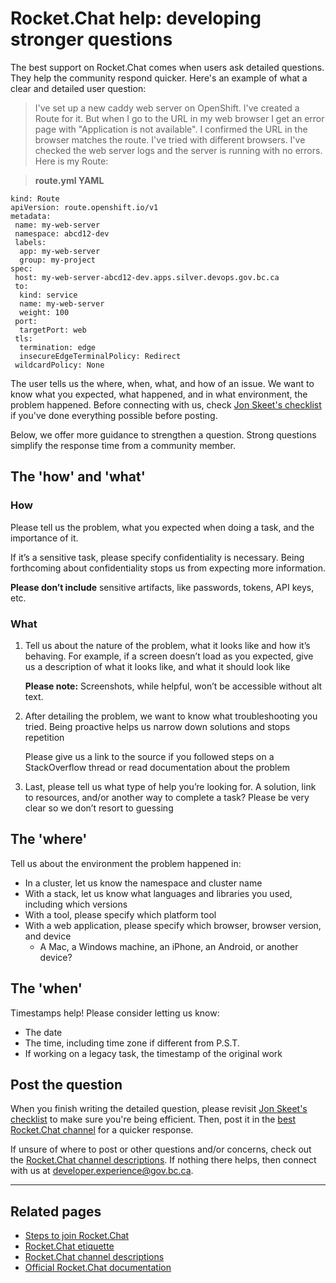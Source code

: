 # Rocket.Chat help: developing stronger questions

The best support on Rocket.Chat comes when users ask detailed questions. They help the community respond quicker. Here's an example of what a clear and detailed user question:

> I've set up a new caddy web server on OpenShift. I've created a Route for it. But when I go to the URL in my web browser I get an error page with "Application is not available". I confirmed the URL in the browser matches the route. I've tried with different browsers. I've checked the web server logs and the server is running with no errors. Here is my Route:


> **route.yml YAML**

    kind: Route
    apiVersion: route.openshift.io/v1
    metadata:
     name: my-web-server
     namespace: abcd12-dev
     labels:
      app: my-web-server
      group: my-project
    spec:
     host: my-web-server-abcd12-dev.apps.silver.devops.gov.bc.ca
     to:
      kind: service
      name: my-web-server
      weight: 100
     port:
      targetPort: web
     tls:
      termination: edge
      insecureEdgeTerminalPolicy: Redirect
     wildcardPolicy: None

The user tells us the where, when, what, and how of an issue. We want to know what you expected, what happened, and in what environment, the problem happened. Before connecting with us, check [Jon Skeet's checklist](https://codeblog.jonskeet.uk/2012/11/24/stack-overflow-question-checklist/) if you've done everything possible before posting.

Below, we offer more guidance to strengthen a question. Strong questions simplify the response time from a community member. 

## The 'how' and 'what'

### How

Please tell us the problem, what you expected when doing a task, and the importance of it.

If it’s a sensitive task, please specify confidentiality is necessary. Being forthcoming about confidentiality stops us from expecting more information.  

**Please don’t include** sensitive artifacts, like passwords, tokens, API keys, etc.

### What

1. Tell us about the nature of the problem, what it looks like and how it’s behaving. For example, if a screen doesn’t load as you expected, give us a description of what it looks like, and what it should look like

    **Please note:** Screenshots, while helpful, won’t be accessible without alt text.  

2. After detailing the problem, we want to know what troubleshooting you tried. Being proactive helps us narrow down solutions and stops repetition

    Please give us a link to the source if you followed steps on a StackOverflow thread or read documentation about the problem

3. Last, please tell us what type of help you’re looking for. A solution, link to resources, and/or another way to complete a task? Please be very clear so we don’t resort to guessing

## The 'where'

Tell us about the environment the problem happened in: 
-	In a cluster, let us know the namespace and cluster name
- With a stack, let us know what languages and libraries you used, including which versions
- With a tool, please specify which platform tool
- With a web application, please specify which browser, browser version, and device
     - A Mac, a Windows machine, an iPhone, an Android, or another device?

 ##  The 'when'

 Timestamps help! Please consider letting us know: 
- The date
- The time, including time zone if different from P.S.T. 
- If working on a legacy task, the timestamp of the original work


## Post the question

When you finish writing the detailed question, please revisit [Jon Skeet's checklist](https://codeblog.jonskeet.uk/2012/11/24/stack-overflow-question-checklist/) to make sure you're being efficient. Then, post it in the [best Rocket.Chat channel](https://developer.gov.bc.ca/docs/default/component/bc-developer-guide/rocketchat/rocketchat-channel-descriptions/) for a quicker response.

If unsure of where to post or other questions and/or concerns, check out the [Rocket.Chat channel descriptions](https://developer.gov.bc.ca/docs/default/component/bc-developer-guide/rocketchat/rocketchat-channel-descriptions/). If nothing there helps, then  connect with us at developer.experience@gov.bc.ca.

---
## Related pages

- [Steps to join Rocket.Chat](steps-to-join-rocketchat.md)
- [Rocket.Chat etiquette](rocketchat-etiquette.md)
- [Rocket.Chat channel descriptions](rocketchat-channel-descriptions.md)
- [Official Rocket.Chat documentation](https://docs.rocket.chat/)
